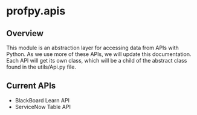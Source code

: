 # profpy.apis
## Overview
This module is an abstraction layer for accessing data from APIs with Python. As we use more of these APIs, we will update this documentation.
Each API will get its own class, which will be a child of the abstract class found in the utils/Api.py file. 

## Current APIs

- BlackBoard Learn API
- ServiceNow Table API